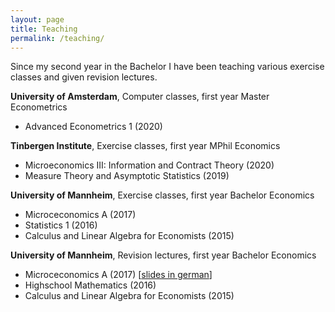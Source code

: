 ```yaml
---
layout: page
title: Teaching
permalink: /teaching/
---
```

Since my second year in the Bachelor I have been teaching various exercise classes and given revision lectures.

**University of Amsterdam**, Computer classes, first year Master Econometrics

- Advanced Econometrics 1 (2020)

**Tinbergen Institute**, Exercise classes, first year MPhil Economics

- Microeconomics III: Information and Contract Theory (2020)
- Measure Theory and Asymptotic Statistics (2019)

**University of Mannheim**, Exercise classes, first year Bachelor Economics

- Microceconomics A (2017)
- Statistics 1 (2016)
- Calculus and Linear Algebra for Economists (2015)

**University of Mannheim**, Revision lectures, first year Bachelor Economics

- Microceconomics A (2017) [[slides in german](/assets/docs/MikroRep_Slides.pdf)]
- Highschool Mathematics (2016)
- Calculus and Linear Algebra for Economists (2015)
